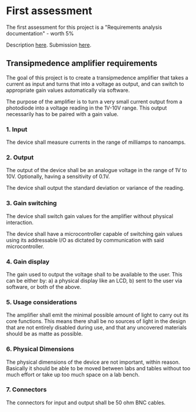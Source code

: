 # First assessment

The first assessment for this project is a "Requirements analysis documentation" - worth 5%

Description [here](https://nuku.wgtn.ac.nz/courses/18231/pages/plan-and-requirements-analysis?module_item_id=548280).
Submission [here](https://apps.ecs.vuw.ac.nz/submit/ENGR302/Plan_and_requirements_analysis).

## Transipmedence amplifier requirements

The goal of this project is to create a transipmedence amplifier that takes a current as input and turns that into a voltage as output, and can switch to appropriate gain values automatically via software.

The purpose of the amplifier is to turn a very small current output from a photodiode into a voltage reading in the 1V-10V range. This output necessarily has to be paired with a gain value.

### 1. Input

The device shall measure currents in the range of milliamps to nanoamps.

### 2. Output

The output of the device shall be an analogue voltage in the range of 1V to 10V. Optionally, having a sensitivity of 0.1V.

The device shall output the standard deviation or variance of the reading.

### 3. Gain switching

The device shall switch gain values for the amplifier without physical interaction.

The device shall have a microcontroller capable of switching gain values using its addressable I/O as dictated by communication with said microcontroller.

### 4. Gain display

The gain used to output the voltage shall to be available to the user.
This can be either by: a) a physical display like an LCD, b) sent to the user via software, or both of the above.

### 5. Usage considerations

The amplifier shall emit the minimal possible amount of light to carry out its core functions. This means there shall be no sources of light in the design that are not entirely disabled during use, and that any uncovered materials should be as matte as possible.

### 6. Physical Dimensions

The physical dimensions of the device are not important, within reason. Basically it should be able to be moved between labs and tables without too much effort or take up too much space on a lab bench.

### 7. Connectors

The connectors for input and output shall be 50 ohm BNC cables.
